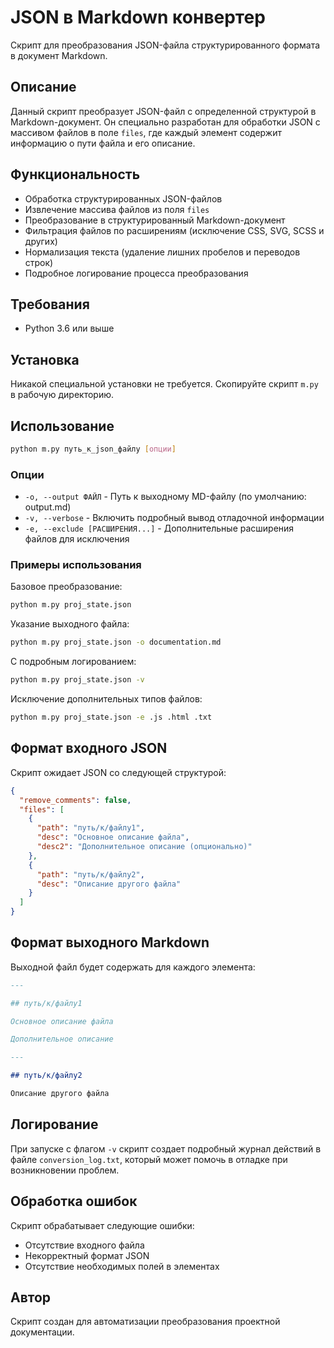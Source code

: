 # JSON в Markdown конвертер

Скрипт для преобразования JSON-файла структурированного формата в документ Markdown.

## Описание

Данный скрипт преобразует JSON-файл с определенной структурой в Markdown-документ. Он специально разработан для обработки JSON с массивом файлов в поле `files`, где каждый элемент содержит информацию о пути файла и его описание.

## Функциональность

- Обработка структурированных JSON-файлов
- Извлечение массива файлов из поля `files`
- Преобразование в структурированный Markdown-документ
- Фильтрация файлов по расширениям (исключение CSS, SVG, SCSS и других)
- Нормализация текста (удаление лишних пробелов и переводов строк)
- Подробное логирование процесса преобразования

## Требования

- Python 3.6 или выше

## Установка

Никакой специальной установки не требуется. Скопируйте скрипт `m.py` в рабочую директорию.

## Использование

```bash
python m.py путь_к_json_файлу [опции]
```

### Опции

- `-o, --output ФАЙЛ` - Путь к выходному MD-файлу (по умолчанию: output.md)
- `-v, --verbose` - Включить подробный вывод отладочной информации
- `-e, --exclude [РАСШИРЕНИЯ...]` - Дополнительные расширения файлов для исключения

### Примеры использования

Базовое преобразование:
```bash
python m.py proj_state.json
```

Указание выходного файла:
```bash
python m.py proj_state.json -o documentation.md
```

С подробным логированием:
```bash
python m.py proj_state.json -v
```

Исключение дополнительных типов файлов:
```bash
python m.py proj_state.json -e .js .html .txt
```

## Формат входного JSON

Скрипт ожидает JSON со следующей структурой:

```json
{
  "remove_comments": false,
  "files": [
    {
      "path": "путь/к/файлу1",
      "desc": "Основное описание файла",
      "desc2": "Дополнительное описание (опционально)"
    },
    {
      "path": "путь/к/файлу2",
      "desc": "Описание другого файла"
    }
  ]
}
```

## Формат выходного Markdown

Выходной файл будет содержать для каждого элемента:

```markdown
---

## путь/к/файлу1

Основное описание файла

Дополнительное описание

---

## путь/к/файлу2

Описание другого файла
```

## Логирование

При запуске с флагом `-v` скрипт создает подробный журнал действий в файле `conversion_log.txt`, который может помочь в отладке при возникновении проблем.

## Обработка ошибок

Скрипт обрабатывает следующие ошибки:
- Отсутствие входного файла
- Некорректный формат JSON
- Отсутствие необходимых полей в элементах

## Автор

Скрипт создан для автоматизации преобразования проектной документации.
